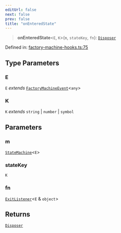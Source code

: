 ```yaml
---
editUrl: false
next: false
prev: false
title: "onEnteredState"
---
```


> **onEnteredState**\<`E`, `K`\>(`m`, `stateKey`, `fn`): [`Disposer`](/docs/src/content/docs/reference/type-aliases/disposer/)

Defined in: [factory-machine-hooks.ts:75](https://github.com/WinstonFassett/matchina/blob/2d22b2187dda803854f54b63fe09d04bd833387d/src/factory-machine-hooks.ts#L75)

## Type Parameters

### E

`E` *extends* [`FactoryMachineEvent`](/docs/src/content/docs/reference/type-aliases/factorymachineevent/)\<`any`\>

### K

`K` *extends* `string` \| `number` \| `symbol`

## Parameters

### m

[`StateMachine`](/docs/src/content/docs/reference/interfaces/statemachine/)\<`E`\>

### stateKey

`K`

### fn

[`ExitListener`](/docs/src/content/docs/reference/type-aliases/exitlistener/)\<`E` & `object`\>

## Returns

[`Disposer`](/docs/src/content/docs/reference/type-aliases/disposer/)
